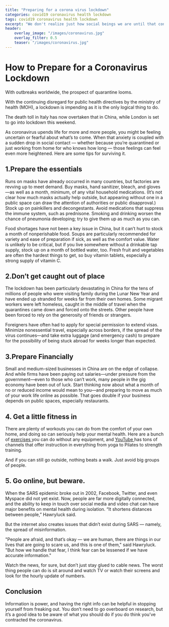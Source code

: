 ```yaml
---
title: "Preparing for a corona virus lockdown"
categories: covid19 coronavirus health lockdown
tags: covid19 coronavirus health lockdown
excerpt: "We don't realize just how social beings we are until that contact is reduced or diminished because we can't leave our homes."
header:
    overlay_image: "/images/coronavirus.jpg"
    overlay_filter: 0.5
    teaser: "/images/coronavirus.jpg"
---
```


# How to Prepare for a Coronavirus Lockdown
With outbreaks worldwide, the prospect of quarantine looms.

With the continuing disregard for public health directives by the ministry of health (MOH), a lockdown is impending as it is the only logical thing to do.

The death toll in Italy has now overtaken that in China, while London is set to go into lockdown this weekend.

As coronavirus upends life for more and more people, you might be feeling uncertain or fearful about what’s to come. When that anxiety is coupled with a sudden drop in social contact — whether because you’re quarantined or just working from home for who knows how long — those feelings can feel even more heightened.
Here are some tips for surviving it.

## 1.Prepare the essentials
Runs on masks have already occurred in many countries, but factories are revving up to meet demand. Buy masks, hand sanitizer, bleach, and gloves—as well as a month, minimum, of any vital household medications. (It’s not clear how much masks actually help outside, but appearing without one in a public space can draw the attention of authorities or public disapproval.) Stock up on painkillers and decongestants.
Avoid medications that suppress the immune system, such as prednisone. Smoking and drinking worsen the chance of pneumonia developing; try to give them up as much as you can.

Food shortages have not been a key issue in China, but it can’t hurt to stock a month of nonperishable food. Soups are particularly recommended for variety and ease of preparation if sick, as well as the comfort value. Water is unlikely to be critical, but if you live somewhere without a drinkable tap supply, stock up on a month of bottled water, too. Fresh fruit and vegetables are often the hardest things to get, so buy vitamin tablets, especially a strong supply of vitamin C.

## 2.Don’t get caught out of place
The lockdown has been particularly devastating in China for the tens of millions of people who were visiting family during the Lunar New Year and have ended up stranded for weeks far from their own homes. Some migrant workers were left homeless, caught in the middle of travel when the quarantines came down and forced onto the streets. Other people have been forced to rely on the generosity of friends or strangers.

Foreigners have often had to apply for special permission to extend visas. Minimize nonessential travel, especially across borders, if the spread of the virus continues—and take extra luggage (and emergency cash) to prepare for the possibility of being stuck abroad for weeks longer than expected.

## 3.Prepare Financially
Small and medium-sized businesses in China are on the edge of collapse. And while firms have been paying out salaries—under pressure from the government—even to those who can’t work, many people in the gig economy have been out of luck. Start thinking now about what a month of no or reduced income would mean to you—and preparing to move as much of your work life online as possible. That goes double if your business depends on public spaces, especially restaurants.

## 4. Get a little fitness in
There are plenty of workouts you can do from the comfort of your own home, and doing so can seriously help your mental health.
Here are a bunch of [ exercises ](https://www.buzzfeed.com/sallytamarkin/get-fit-bodyweight-exercises) you can do without any equipment, and [ YouTube ](https://www.buzzfeed.com/natalyalobanova/youtube-channels-working-out-home-free) has tons of channels that offer instruction in everything from yoga to Pilates to strength training.

And if you can still go outside, nothing beats a walk. Just avoid big groups of people.

## 5. Go online, but beware.
When the SARS epidemic broke out in 2002, Facebook, Twitter, and even Myspace did not yet exist. Now, people are far more digitally connected, and the ability to keep in touch over social media and video chat can have major benefits on mental health during isolation. “It shortens distances between people,” Hawryluck said.

But the internet also creates issues that didn’t exist during SARS — namely, the spread of misinformation.

"People are afraid, and that’s okay — we are human, there are things in our lives that are going to scare us, and this is one of them," said Hawryluck. "But how we handle that fear, I think fear can be lessened if we have accurate information."

Watch the news, for sure, but don’t just stay glued to cable news.
The worst thing people can do is sit around and watch TV or watch their screens and look for the hourly update of numbers.

## Conclusion
Information is power, and having the right info can be helpful in stopping yourself from freaking out. You don’t need to go overboard on research, but it’s a good idea to be aware of what you should do if you do think you’ve contracted the coronavirus.
